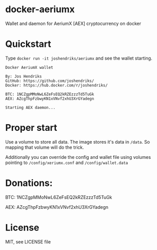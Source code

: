 # docker-aeriumx
Wallet and daemon for AeriumX [AEX] cryptocurrency on docker

# Quickstart
Type `docker run -it joshendriks/aeriumx` and see the wallet starting.

```
Docker AeriumX wallet

By: Jos Hendriks
GitHub: https://github.com/joshendriks/
Docker: https://hub.docker.com/r/joshendriks/

BTC: 1NCZgpMMoNwL6ZeFsEQ2kRZEzzzTd5TuGk
AEX: AZcgThpFzbwyKN1xVNvf2xhU3XrGYadegn

Starting AEX daemon...
```

# Proper start
Use a volume to store all data. The image stores it's data in `/data`. So mapping that volume will do the trick.

Additionally you can override the config and wallet file using volumes pointing to `/config/xeriumx.conf` and `/config/wallet.data`

# Donations:
BTC: 1NCZgpMMoNwL6ZeFsEQ2kRZEzzzTd5TuGk

AEX: AZcgThpFzbwyKN1xVNvf2xhU3XrGYadegn

# License
MIT, see LICENSE file